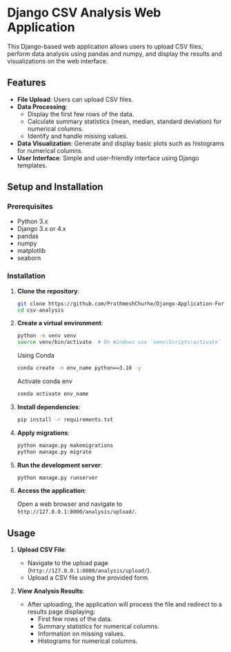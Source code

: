 # Django CSV Analysis Web Application

This Django-based web application allows users to upload CSV files, perform data analysis using pandas and numpy, and display the results and visualizations on the web interface.

## Features

- **File Upload**: Users can upload CSV files.
- **Data Processing**:
  - Display the first few rows of the data.
  - Calculate summary statistics (mean, median, standard deviation) for numerical columns.
  - Identify and handle missing values.
- **Data Visualization**: Generate and display basic plots such as histograms for numerical columns.
- **User Interface**: Simple and user-friendly interface using Django templates.

## Setup and Installation

### Prerequisites

- Python 3.x
- Django 3.x or 4.x
- pandas
- numpy
- matplotlib
- seaborn

### Installation

1. **Clone the repository**:

    ```sh
    git clone https://github.com/PrathmeshChurhe/Django-Application-For-CSV-Analysis.git
    cd csv-analysis
    ```

2. **Create a virtual environment**:

    ```sh
    python -m venv venv
    source venv/bin/activate  # On Windows use `venv\Scripts\activate`
    ```

    Using Conda

     ```sh
     conda create -n env_name python==3.10 -y
     ```

     Activate conda env

     ```sh
     conda activate env_name
     ```

4. **Install dependencies**:

    ```sh
    pip install -r requirements.txt
    ```

5. **Apply migrations**:

    ```sh
    python manage.py makemigrations
    python manage.py migrate
    ```

6. **Run the development server**:

    ```sh
    python manage.py runserver
    ```

7. **Access the application**:

    Open a web browser and navigate to `http://127.0.0.1:8000/analysis/upload/`.

## Usage

1. **Upload CSV File**:
   - Navigate to the upload page (`http://127.0.0.1:8000/analysis/upload/`).
   - Upload a CSV file using the provided form.

2. **View Analysis Results**:
   - After uploading, the application will process the file and redirect to a results page displaying:
     - First few rows of the data.
     - Summary statistics for numerical columns.
     - Information on missing values.
     - Histograms for numerical columns.
